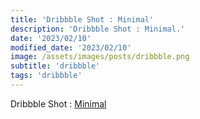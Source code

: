 ```yaml
---
title: 'Dribbble Shot : Minimal'
description: 'Dribbble Shot : Minimal.'
date: '2023/02/10'
modified_date: '2023/02/10'
image: /assets/images/posts/dribbble.png
subtitle: 'dribbble'
tags: 'dribbble'
---
```


Dribbble Shot : [Minimal](https://dribbble.com/shots/3340085-Minimal)
